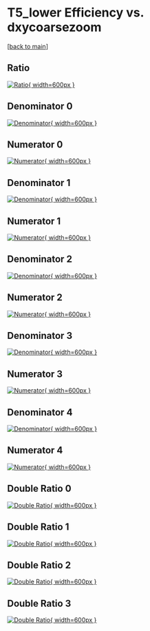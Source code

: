 # T5_lower Efficiency vs. dxycoarsezoom

[[back to main](./)]



## Ratio

[![Ratio](../mtv/var/T5_lower_loweta_13_-1_eff_dxycoarsezoom.png){ width=600px }](../mtv/var/T5_lower_loweta_13_-1_eff_dxycoarsezoom.pdf)

## Denominator 0

[![Denominator](../mtv/den/T5_lower_loweta_13_-1_eff_dxycoarsezoom_den0.png){ width=600px }](../mtv/den/T5_lower_loweta_13_-1_eff_dxycoarsezoom_den0.pdf)

## Numerator 0

[![Numerator](../mtv/num/T5_lower_loweta_13_-1_eff_dxycoarsezoom_num0.png){ width=600px }](../mtv/num/T5_lower_loweta_13_-1_eff_dxycoarsezoom_num0.pdf)

## Denominator 1

[![Denominator](../mtv/den/T5_lower_loweta_13_-1_eff_dxycoarsezoom_den1.png){ width=600px }](../mtv/den/T5_lower_loweta_13_-1_eff_dxycoarsezoom_den1.pdf)

## Numerator 1

[![Numerator](../mtv/num/T5_lower_loweta_13_-1_eff_dxycoarsezoom_num1.png){ width=600px }](../mtv/num/T5_lower_loweta_13_-1_eff_dxycoarsezoom_num1.pdf)

## Denominator 2

[![Denominator](../mtv/den/T5_lower_loweta_13_-1_eff_dxycoarsezoom_den2.png){ width=600px }](../mtv/den/T5_lower_loweta_13_-1_eff_dxycoarsezoom_den2.pdf)

## Numerator 2

[![Numerator](../mtv/num/T5_lower_loweta_13_-1_eff_dxycoarsezoom_num2.png){ width=600px }](../mtv/num/T5_lower_loweta_13_-1_eff_dxycoarsezoom_num2.pdf)

## Denominator 3

[![Denominator](../mtv/den/T5_lower_loweta_13_-1_eff_dxycoarsezoom_den3.png){ width=600px }](../mtv/den/T5_lower_loweta_13_-1_eff_dxycoarsezoom_den3.pdf)

## Numerator 3

[![Numerator](../mtv/num/T5_lower_loweta_13_-1_eff_dxycoarsezoom_num3.png){ width=600px }](../mtv/num/T5_lower_loweta_13_-1_eff_dxycoarsezoom_num3.pdf)

## Denominator 4

[![Denominator](../mtv/den/T5_lower_loweta_13_-1_eff_dxycoarsezoom_den4.png){ width=600px }](../mtv/den/T5_lower_loweta_13_-1_eff_dxycoarsezoom_den4.pdf)

## Numerator 4

[![Numerator](../mtv/num/T5_lower_loweta_13_-1_eff_dxycoarsezoom_num4.png){ width=600px }](../mtv/num/T5_lower_loweta_13_-1_eff_dxycoarsezoom_num4.pdf)

## Double Ratio 0

[![Double Ratio](../mtv/ratio/T5_lower_loweta_13_-1_eff_dxycoarsezoom_ratio0.png){ width=600px }](../mtv/ratio/T5_lower_loweta_13_-1_eff_dxycoarsezoom_ratio0.pdf)

## Double Ratio 1

[![Double Ratio](../mtv/ratio/T5_lower_loweta_13_-1_eff_dxycoarsezoom_ratio1.png){ width=600px }](../mtv/ratio/T5_lower_loweta_13_-1_eff_dxycoarsezoom_ratio1.pdf)

## Double Ratio 2

[![Double Ratio](../mtv/ratio/T5_lower_loweta_13_-1_eff_dxycoarsezoom_ratio2.png){ width=600px }](../mtv/ratio/T5_lower_loweta_13_-1_eff_dxycoarsezoom_ratio2.pdf)

## Double Ratio 3

[![Double Ratio](../mtv/ratio/T5_lower_loweta_13_-1_eff_dxycoarsezoom_ratio3.png){ width=600px }](../mtv/ratio/T5_lower_loweta_13_-1_eff_dxycoarsezoom_ratio3.pdf)

